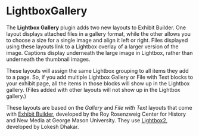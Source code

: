 LightboxGallery
===============

The **Lightbox Gallery** plugin adds two new layouts to Exhibit Builder. One layout displays attached files in a gallery format, while the other allows you to choose a size for a single image and align it left or right. Files displayed using these layouts link to a Lightbox overlay of a larger version of the image. Captions display underneath the large image in Lightbox, rather than underneath the thumbnail images.

These layouts will assign the same Lightbox grouping to all items they add to a page. So, if you add multiple Lightbox Gallery or File with Text blocks to your exhibit page, all the items in those blocks will show up in the Lightbox gallery. (Files added with other layouts will not show up in the Lightbox gallery.)

These layouts are based on the _Gallery_ and _File with Text_ layouts that come with [Exhibit Builder](https://github.com/omeka/plugin-ExhibitBuilder),  developed by the Roy Rosenzweig Center for History and New Media at George Mason University. They use [Lightbox2](https://github.com/lokesh/lightbox2), developed by Lokesh Dhakar.
